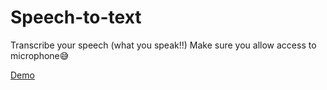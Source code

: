 # Speech-to-text
Transcribe your speech (what you speak!!)
Make sure you allow access to microphone😅

[Demo](https://kevinpaulose05.github.io/Speech-to-text/)
